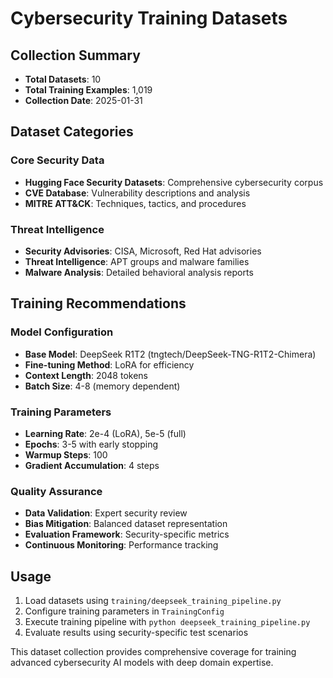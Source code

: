 # Cybersecurity Training Datasets

## Collection Summary
- **Total Datasets**: 10
- **Total Training Examples**: 1,019
- **Collection Date**: 2025-01-31

## Dataset Categories

### Core Security Data
- **Hugging Face Security Datasets**: Comprehensive cybersecurity corpus
- **CVE Database**: Vulnerability descriptions and analysis
- **MITRE ATT&CK**: Techniques, tactics, and procedures

### Threat Intelligence  
- **Security Advisories**: CISA, Microsoft, Red Hat advisories
- **Threat Intelligence**: APT groups and malware families
- **Malware Analysis**: Detailed behavioral analysis reports

## Training Recommendations

### Model Configuration
- **Base Model**: DeepSeek R1T2 (tngtech/DeepSeek-TNG-R1T2-Chimera)
- **Fine-tuning Method**: LoRA for efficiency
- **Context Length**: 2048 tokens
- **Batch Size**: 4-8 (memory dependent)

### Training Parameters
- **Learning Rate**: 2e-4 (LoRA), 5e-5 (full)
- **Epochs**: 3-5 with early stopping
- **Warmup Steps**: 100
- **Gradient Accumulation**: 4 steps

### Quality Assurance
- **Data Validation**: Expert security review
- **Bias Mitigation**: Balanced dataset representation
- **Evaluation Framework**: Security-specific metrics
- **Continuous Monitoring**: Performance tracking

## Usage
1. Load datasets using `training/deepseek_training_pipeline.py`
2. Configure training parameters in `TrainingConfig`
3. Execute training pipeline with `python deepseek_training_pipeline.py`
4. Evaluate results using security-specific test scenarios

This dataset collection provides comprehensive coverage for training advanced cybersecurity AI models with deep domain expertise.
